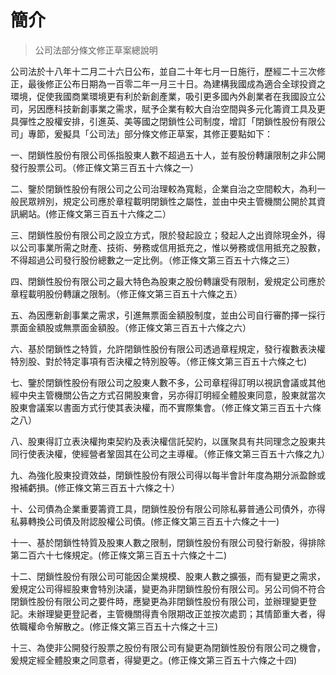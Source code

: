 # 簡介

> 公司法部分條文修正草案總說明

公司法於十八年十二月二十六日公布，並自二十年七月一日施行，歷經二十三次修正，最後修正公布日期為一百零二年一月三十日。為建構我國成為適合全球投資之環境，促使我國商業環境更有利於新創產業，吸引更多國內外創業者在我國設立公司，另因應科技新創事業之需求，賦予企業有較大自治空間與多元化籌資工具及更具彈性之股權安排，引進英、美等國之閉鎖性公司制度，增訂「閉鎖性股份有限公司」專節，爰擬具「公司法」部分條文修正草案，其修正要點如下：

一、閉鎖性股份有限公司係指股東人數不超過五十人，並有股份轉讓限制之非公開發行股票公司。（修正條文第三百五十六條之一）

二、鑒於閉鎖性股份有限公司之公司治理較為寬鬆，企業自治之空間較大，為利一般民眾辨別，規定公司應於章程載明閉鎖性之屬性，並由中央主管機關公開於其資訊網站。(修正條文第三百五十六條之二）

三、閉鎖性股份有限公司之設立方式，限於發起設立；發起人之出資除現金外，得以公司事業所需之財產、技術、勞務或信用抵充之，惟以勞務或信用抵充之股數，不得超過公司發行股份總數之一定比例。（修正條文第三百五十六條之三）

四、閉鎖性股份有限公司之最大特色為股東之股份轉讓受有限制，爰規定公司應於章程載明股份轉讓之限制。（修正條文第三百五十六條之五）

五、為因應新創事業之需求，引進無票面金額股制度，並由公司自行審酌擇一採行票面金額股或無票面金額股。（修正條文第三百五十六條之六）

六、基於閉鎖性之特質，允許閉鎖性股份有限公司透過章程規定，發行複數表決權特別股、對於特定事項有否決權之特別股等。（修正條文第三百五十六條之七) 

七、鑒於閉鎖性股份有限公司之股東人數不多，公司章程得訂明以視訊會議或其他經中央主管機關公告之方式召開股東會，另亦得訂明經全體股東同意，股東就當次股東會議案以書面方式行使其表決權，而不實際集會。（修正條文第三百五十六條之八）

八、股東得訂立表決權拘束契約及表決權信託契約，以匯聚具有共同理念之股東共同行使表決權，使經營者鞏固其在公司之主導權。（修正條文第三百五十六條之九）

九、為強化股東投資效益，閉鎖性股份有限公司得以每半會計年度為期分派盈餘或撥補虧損。(修正條文第三百五十六條之十）

十、公司債為企業重要籌資工具，閉鎖性股份有限公司除私募普通公司債外，亦得私募轉換公司債及附認股權公司債。(修正條文第三百五十六條之十一)

十一、基於閉鎖性特質及股東人數之限制，閉鎖性股份有限公司發行新股，得排除第二百六十七條規定。(修正條文第三百五十六條之十二)

十二、閉鎖性股份有限公司可能因企業規模、股東人數之擴張，而有變更之需求，爰規定公司得經股東會特別決議，變更為非閉鎖性股份有限公司。另公司倘不符合閉鎖性股份有限公司之要件時，應變更為非閉鎖性股份有限公司，並辦理變更登記。未辦理變更登記者，主管機關得責令限期改正並按次處罰；其情節重大者，得依職權命令解散之。(修正條文第三百五十六條之十三)

十三、為使非公開發行股票之股份有限公司有變更為閉鎖性股份有限公司之機會，爰規定經全體股東之同意者，得變更之。(修正條文第三百五十六條之十四)
